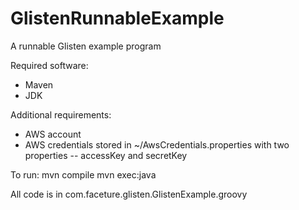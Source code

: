 GlistenRunnableExample
======================

A runnable Glisten example program

Required software:
* Maven
* JDK

Additional requirements:
* AWS account
* AWS credentials stored in ~/AwsCredentials.properties with two properties -- accessKey and secretKey

To run:
mvn compile
mvn exec:java

All code is in com.faceture.glisten.GlistenExample.groovy
